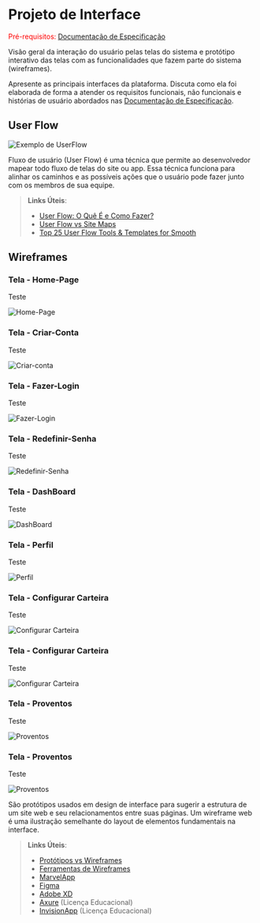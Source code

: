 
# Projeto de Interface

<span style="color:red">Pré-requisitos: <a href="2-Especificação do Projeto.md"> Documentação de Especificação</a></span>

Visão geral da interação do usuário pelas telas do sistema e protótipo interativo das telas com as funcionalidades que fazem parte do sistema (wireframes).

 Apresente as principais interfaces da plataforma. Discuta como ela foi elaborada de forma a atender os requisitos funcionais, não funcionais e histórias de usuário abordados nas <a href="2-Especificação do Projeto.md"> Documentação de Especificação</a>.

## User Flow

![Exemplo de UserFlow](img/user_flow.svg)

Fluxo de usuário (User Flow) é uma técnica que permite ao desenvolvedor mapear todo fluxo de telas do site ou app. Essa técnica funciona para alinhar os caminhos e as possíveis ações que o usuário pode fazer junto com os membros de sua equipe.

> **Links Úteis**:
> - [User Flow: O Quê É e Como Fazer?](https://medium.com/7bits/fluxo-de-usu%C3%A1rio-user-flow-o-que-%C3%A9-como-fazer-79d965872534)
> - [User Flow vs Site Maps](http://designr.com.br/sitemap-e-user-flow-quais-as-diferencas-e-quando-usar-cada-um/)
> - [Top 25 User Flow Tools & Templates for Smooth](https://www.mockplus.com/blog/post/user-flow-tools)


## Wireframes
<h3><b>Tela - Home-Page</b></h3>
<p>Teste<p>
 
![Home-Page](img/Homepage.jpg)

<h3><b>Tela - Criar-Conta</b></h3>
<p>Teste<p>

![Criar-conta](img/criarConta.jpg)
 
<h3><b>Tela - Fazer-Login</b></h3>
<p>Teste<p>

![Fazer-Login](img/fazerLogin.jpg)
 
<h3><b>Tela - Redefinir-Senha</b></h3>
<p>Teste<p>
 
![Redefinir-Senha](img/telaRedefinirSenha.jpg)

<h3><b>Tela - DashBoard</b></h3>
<p>Teste<p>
 
![DashBoard](img/dashBoard.jpg)
 
<h3><b>Tela - Perfil</b></h3>
<p>Teste<p>
 
![Perfil](img/telaPerfil.jpg)
 
<h3><b>Tela - Configurar Carteira</b></h3>
<p>Teste<p>
 
![Configurar Carteira](img/telaConfigCarteira.jpg)
 
<h3><b>Tela - Configurar Carteira</b></h3>
<p>Teste<p>
 
![Configurar Carteira](img/telaConfigCarteira2.jpg)
 
<h3><b>Tela - Proventos</b></h3>
<p>Teste<p>
 
![Proventos](img/telaProventos.jpg)
 
<h3><b>Tela - Proventos</b></h3>
<p>Teste<p>
 
![Proventos](img/telaProventos.jpg)
 
São protótipos usados em design de interface para sugerir a estrutura de um site web e seu relacionamentos entre suas páginas. Um wireframe web é uma ilustração semelhante do layout de elementos fundamentais na interface.
 
> **Links Úteis**:
> - [Protótipos vs Wireframes](https://www.nngroup.com/videos/prototypes-vs-wireframes-ux-projects/)
> - [Ferramentas de Wireframes](https://rockcontent.com/blog/wireframes/)
> - [MarvelApp](https://marvelapp.com/developers/documentation/tutorials/)
> - [Figma](https://www.figma.com/)
> - [Adobe XD](https://www.adobe.com/br/products/xd.html#scroll)
> - [Axure](https://www.axure.com/edu) (Licença Educacional)
> - [InvisionApp](https://www.invisionapp.com/) (Licença Educacional)
